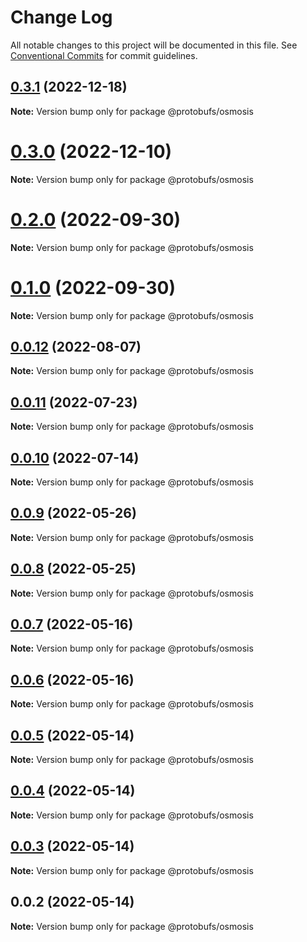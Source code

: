 # Change Log

All notable changes to this project will be documented in this file.
See [Conventional Commits](https://conventionalcommits.org) for commit guidelines.

## [0.3.1](https://github.com/cosmology-tech/proto-registry/compare/@protobufs/osmosis@0.3.0...@protobufs/osmosis@0.3.1) (2022-12-18)

**Note:** Version bump only for package @protobufs/osmosis





# [0.3.0](https://github.com/cosmology-tech/proto-registry/compare/@protobufs/osmosis@0.2.0...@protobufs/osmosis@0.3.0) (2022-12-10)

**Note:** Version bump only for package @protobufs/osmosis





# [0.2.0](https://github.com/cosmology-tech/proto-registry/compare/@protobufs/osmosis@0.1.0...@protobufs/osmosis@0.2.0) (2022-09-30)

**Note:** Version bump only for package @protobufs/osmosis





# [0.1.0](https://github.com/cosmology-tech/proto-registry/compare/@protobufs/osmosis@0.0.12...@protobufs/osmosis@0.1.0) (2022-09-30)

**Note:** Version bump only for package @protobufs/osmosis





## [0.0.12](https://github.com/cosmology-tech/proto-registry/compare/@protobufs/osmosis@0.0.11...@protobufs/osmosis@0.0.12) (2022-08-07)

**Note:** Version bump only for package @protobufs/osmosis





## [0.0.11](https://github.com/cosmology-tech/proto-registry/compare/@protobufs/osmosis@0.0.10...@protobufs/osmosis@0.0.11) (2022-07-23)

**Note:** Version bump only for package @protobufs/osmosis





## [0.0.10](https://github.com/cosmology-tech/proto-registry/compare/@protobufs/osmosis@0.0.9...@protobufs/osmosis@0.0.10) (2022-07-14)

**Note:** Version bump only for package @protobufs/osmosis





## [0.0.9](https://github.com/cosmology-tech/proto-registry/compare/@protobufs/osmosis@0.0.8...@protobufs/osmosis@0.0.9) (2022-05-26)

**Note:** Version bump only for package @protobufs/osmosis





## [0.0.8](https://github.com/cosmology-tech/proto-registry/compare/@protobufs/osmosis@0.0.7...@protobufs/osmosis@0.0.8) (2022-05-25)

**Note:** Version bump only for package @protobufs/osmosis





## [0.0.7](https://github.com/cosmology-tech/proto-registry/compare/@protobufs/osmosis@0.0.6...@protobufs/osmosis@0.0.7) (2022-05-16)

**Note:** Version bump only for package @protobufs/osmosis





## [0.0.6](https://github.com/cosmology-tech/proto-registry/compare/@protobufs/osmosis@0.0.5...@protobufs/osmosis@0.0.6) (2022-05-16)

**Note:** Version bump only for package @protobufs/osmosis





## [0.0.5](https://github.com/cosmology-tech/proto-registry/compare/@protobufs/osmosis@0.0.4...@protobufs/osmosis@0.0.5) (2022-05-14)

**Note:** Version bump only for package @protobufs/osmosis





## [0.0.4](https://github.com/cosmology-tech/proto-registry/compare/@protobufs/osmosis@0.0.3...@protobufs/osmosis@0.0.4) (2022-05-14)

**Note:** Version bump only for package @protobufs/osmosis





## [0.0.3](https://github.com/cosmology-tech/proto-registry/compare/@protobufs/osmosis@0.0.2...@protobufs/osmosis@0.0.3) (2022-05-14)

**Note:** Version bump only for package @protobufs/osmosis





## 0.0.2 (2022-05-14)

**Note:** Version bump only for package @protobufs/osmosis
